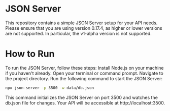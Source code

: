 # JSON Server

This repository contains a simple JSON Server setup for your API needs. Please ensure that you are using version 0.17.4, as higher or lower versions are not supported. In particular, the v1-alpha version is not supported.

# How to Run

To run the JSON Server, follow these steps:
Install Node.js on your machine if you haven't already.
Open your terminal or command prompt.
Navigate to the project directory.
Run the following command to start the JSON Server:
```bash
npx json-server -p 3500 -w data/db.json
```
This command initializes the JSON Server on port 3500 and watches the db.json file for changes.
Your API will be accessible at http://localhost:3500.
